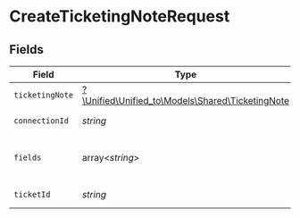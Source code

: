 # CreateTicketingNoteRequest


## Fields

| Field                                                                                    | Type                                                                                     | Required                                                                                 | Description                                                                              |
| ---------------------------------------------------------------------------------------- | ---------------------------------------------------------------------------------------- | ---------------------------------------------------------------------------------------- | ---------------------------------------------------------------------------------------- |
| `ticketingNote`                                                                          | [?\Unified\Unified_to\Models\Shared\TicketingNote](../../models/shared/TicketingNote.md) | :heavy_minus_sign:                                                                       | N/A                                                                                      |
| `connectionId`                                                                           | *string*                                                                                 | :heavy_check_mark:                                                                       | ID of the connection                                                                     |
| `fields`                                                                                 | array<*string*>                                                                          | :heavy_minus_sign:                                                                       | Comma-delimited fields to return                                                         |
| `ticketId`                                                                               | *string*                                                                                 | :heavy_check_mark:                                                                       | ID of the ticket                                                                         |